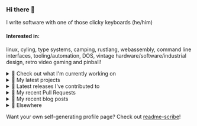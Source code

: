 ### Hi there 👋

I write software with one of those clicky keyboards (he/him)

#### Interested in:
linux, cyling, type systems, camping, rustlang, webassembly, command line interfaces, tooling/automation, DOS, vintage hardware/software/industrial design, retro video gaming and pinball!
<details><summary>👀 Check out what I'm currently working on</summary><br />

- [MetaMask/action-npm-publish](https://github.com/MetaMask/action-npm-publish) - GitHub Action to publish to NPM (1 month ago)
- [MetaMask/metamask-module-template](https://github.com/MetaMask/metamask-module-template) - A simple template repository for starting new modules in the latest MetaMask fashion. (1 month ago)
- [MetaMask/KeyringController](https://github.com/MetaMask/KeyringController) - A module for managing groups of Ethereum accounts and using them. (1 month ago)
- [MetaMask/core](https://github.com/MetaMask/core) - This monorepo is a collection of packages used across multiple MetaMask clients (1 month ago)
- [MetaMask/metamask-mobile](https://github.com/MetaMask/metamask-mobile) - Mobile web browser providing access to websites that use the Ethereum blockchain (1 month ago)
</details>

<details><summary>🌱 My latest projects</summary><br />

- [rickycodes/misterfpga_font_randomizer](https://github.com/rickycodes/misterfpga_font_randomizer) - randomise the font setting for MiSTer FPGA
- [rickycodes/win98config](https://github.com/rickycodes/win98config) - Example multi-boot setup for window98
- [rickycodes/kitties](https://github.com/rickycodes/kitties) - micro site to browse CryptoKitties
- [rickycodes/pve-no-subscription](https://github.com/rickycodes/pve-no-subscription) - Proxmox VE No-Subscription Removal
- [rickycodes/ftse-rs](https://github.com/rickycodes/ftse-rs) - scrape and filter hl.co.uk market summaries
</details>

<details><summary>🔭 Latest releases I've contributed to</summary><br />

- [MetaMask/core](https://github.com/MetaMask/core) ([v62.0.0](https://github.com/MetaMask/core/releases/tag/v62.0.0), 2 days ago) - This monorepo is a collection of packages used across multiple MetaMask clients
- [MetaMask/metamask-extension](https://github.com/MetaMask/metamask-extension) ([v10.33.0](https://github.com/MetaMask/metamask-extension/releases/tag/v10.33.0), 2 days ago) - :globe_with_meridians: :electric_plug: The MetaMask browser extension enables browsing Ethereum blockchain enabled websites
- [MetaMask/metamask-mobile](https://github.com/MetaMask/metamask-mobile) ([v7.1.0](https://github.com/MetaMask/metamask-mobile/releases/tag/v7.1.0), 1 week ago) - Mobile web browser providing access to websites that use the Ethereum blockchain
- [MetaMask/snaps](https://github.com/MetaMask/snaps) ([v0.35.2-flask.1](https://github.com/MetaMask/snaps/releases/tag/v0.35.2-flask.1), 1 week ago) - Extend the functionality of MetaMask using Snaps
- [MetaMask/KeyringController](https://github.com/MetaMask/KeyringController) ([v11.0.0](https://github.com/MetaMask/KeyringController/releases/tag/v11.0.0), 1 month ago) - A module for managing groups of Ethereum accounts and using them.
</details>

<details><summary>🔨 My recent Pull Requests</summary><br />

- [Update README.md](https://github.com/MetaMask/action-npm-publish/pull/48) on [MetaMask/action-npm-publish](https://github.com/MetaMask/action-npm-publish) (1 month ago)
- [Make use of the new subteam functionality](https://github.com/MetaMask/metamask-module-template/pull/200) on [MetaMask/metamask-module-template](https://github.com/MetaMask/metamask-module-template) (1 month ago)
- [Make use of the new subteam functionality](https://github.com/MetaMask/KeyringController/pull/232) on [MetaMask/KeyringController](https://github.com/MetaMask/KeyringController) (1 month ago)
- [Make use of the new subteam functionality](https://github.com/MetaMask/core/pull/1398) on [MetaMask/core](https://github.com/MetaMask/core) (1 month ago)
- [4.0.0](https://github.com/MetaMask/action-npm-publish/pull/46) on [MetaMask/action-npm-publish](https://github.com/MetaMask/action-npm-publish) (1 month ago)
</details>

<details><summary>📜 My recent blog posts</summary><br />

- [Publishing my Website to the peer-to-peer Web](//ricky.codes/blog/posts/publishing-to-the-peer-to-peer-web/) (4 years ago)
</details>

<details><summary>🔗 Elsewhere</summary><br />

- Web: https://ricky.codes
- Twitter: https://twitter.com/rickycodes
- Blog: https://ricky.codes/blog
</details>

Want your own self-generating profile page? Check out [readme-scribe](https://github.com/muesli/readme-scribe)!

